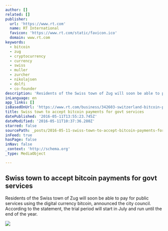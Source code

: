 ```yaml
---
author: []
related: []
publisher:
  url: 'https://www.rt.com'
  name: RT International
  favicon: 'https://www.rt.com/static/favicon.ico'
  domain: www.rt.com
keywords:
  - bitcoin
  - zug
  - cryptocurrency
  - currency
  - swiss
  - muller
  - zurcher
  - nikolajsen
  - dolfi
  - co-founder
description: 'Residents of the Swiss town of Zug will soon be able to pay for public services using the digital currency bitcoin, announced the city council. According to the statement, the trial period will start in July and run until the end of the year.'
inLanguage: en
app_links: []
isBasedOnUrl: 'https://www.rt.com/business/342603-switzerland-bitcoin-payments-allowed/'
title: Swiss town to accept bitcoin payments for govt services
datePublished: '2016-05-11T13:55:23.745Z'
dateModified: '2016-05-11T10:37:36.280Z'
starred: false
sourcePath: _posts/2016-05-11-swiss-town-to-accept-bitcoin-payments-for-govt-services.md
inFeed: true
hasPage: false
inNav: false
_context: 'http://schema.org'
_type: MediaObject

---
```

<article style=""><h1>Swiss town to accept bitcoin payments for govt services</h1><p>Residents of the Swiss town of Zug will soon be able to pay for public services using the digital currency bitcoin, announced the city council. According to the statement, the trial period will start in July and run until the end of the year.</p><img src="https://cdn.rt.com/files/2016.05/article/5733007ec361888d638b45a0.jpg" /></article>
